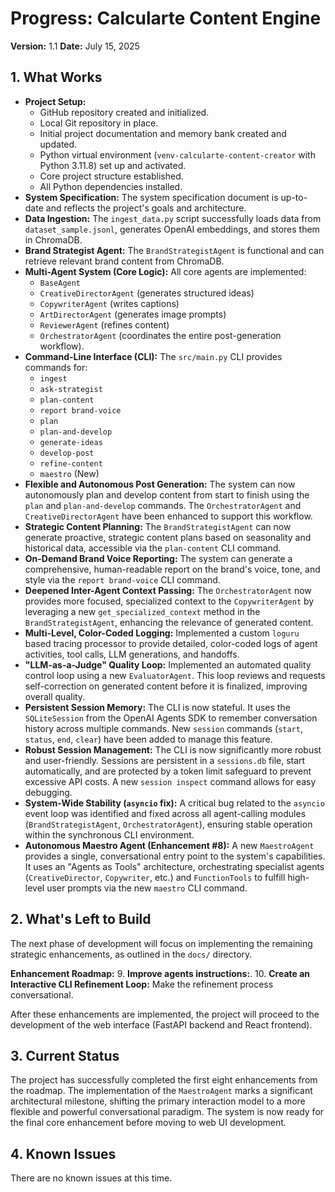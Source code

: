 # Progress: Calcularte Content Engine

**Version:** 1.1
**Date:** July 15, 2025

## 1. What Works

*   **Project Setup:**
    *   GitHub repository created and initialized.
    *   Local Git repository in place.
    *   Initial project documentation and memory bank created and updated.
    *   Python virtual environment (`venv-calcularte-content-creator` with Python 3.11.8) set up and activated.
    *   Core project structure established.
    *   All Python dependencies installed.
*   **System Specification:** The system specification document is up-to-date and reflects the project's goals and architecture.
*   **Data Ingestion:** The `ingest_data.py` script successfully loads data from `dataset_sample.jsonl`, generates OpenAI embeddings, and stores them in ChromaDB.
*   **Brand Strategist Agent:** The `BrandStrategistAgent` is functional and can retrieve relevant brand content from ChromaDB.
*   **Multi-Agent System (Core Logic):** All core agents are implemented:
    *   `BaseAgent`
    *   `CreativeDirectorAgent` (generates structured ideas)
    *   `CopywriterAgent` (writes captions)
    *   `ArtDirectorAgent` (generates image prompts)
    *   `ReviewerAgent` (refines content)
    *   `OrchestratorAgent` (coordinates the entire post-generation workflow).
*   **Command-Line Interface (CLI):** The `src/main.py` CLI provides commands for:
    *   `ingest`
    *   `ask-strategist`
    *   `plan-content`
    *   `report brand-voice`
    *   `plan`
    *   `plan-and-develop`
    *   `generate-ideas`
    *   `develop-post`
    *   `refine-content`
    *   `maestro` (New)
*   **Flexible and Autonomous Post Generation:** The system can now autonomously plan and develop content from start to finish using the `plan` and `plan-and-develop` commands. The `OrchestratorAgent` and `CreativeDirectorAgent` have been enhanced to support this workflow.
*   **Strategic Content Planning:** The `BrandStrategistAgent` can now generate proactive, strategic content plans based on seasonality and historical data, accessible via the `plan-content` CLI command.
*   **On-Demand Brand Voice Reporting:** The system can generate a comprehensive, human-readable report on the brand's voice, tone, and style via the `report brand-voice` CLI command.
*   **Deepened Inter-Agent Context Passing:** The `OrchestratorAgent` now provides more focused, specialized context to the `CopywriterAgent` by leveraging a new `get_specialized_context` method in the `BrandStrategistAgent`, enhancing the relevance of generated content.
*   **Multi-Level, Color-Coded Logging:** Implemented a custom `loguru` based tracing processor to provide detailed, color-coded logs of agent activities, tool calls, LLM generations, and handoffs.
*   **"LLM-as-a-Judge" Quality Loop:** Implemented an automated quality control loop using a new `EvaluatorAgent`. This loop reviews and requests self-correction on generated content before it is finalized, improving overall quality.
*   **Persistent Session Memory:** The CLI is now stateful. It uses the `SQLiteSession` from the OpenAI Agents SDK to remember conversation history across multiple commands. New `session` commands (`start`, `status`, `end`, `clear`) have been added to manage this feature.
*   **Robust Session Management:** The CLI is now significantly more robust and user-friendly. Sessions are persistent in a `sessions.db` file, start automatically, and are protected by a token limit safeguard to prevent excessive API costs. A new `session inspect` command allows for easy debugging.
*   **System-Wide Stability (`asyncio` fix):** A critical bug related to the `asyncio` event loop was identified and fixed across all agent-calling modules (`BrandStrategistAgent`, `OrchestratorAgent`), ensuring stable operation within the synchronous CLI environment.
*   **Autonomous Maestro Agent (Enhancement #8):** A new `MaestroAgent` provides a single, conversational entry point to the system's capabilities. It uses an "Agents as Tools" architecture, orchestrating specialist agents (`CreativeDirector`, `Copywriter`, etc.) and `FunctionTools` to fulfill high-level user prompts via the new `maestro` CLI command.

## 2. What's Left to Build

The next phase of development will focus on implementing the remaining strategic enhancements, as outlined in the `docs/` directory.

**Enhancement Roadmap:**
9.  **Improve agents instructions:**.
10.  **Create an Interactive CLI Refinement Loop:** Make the refinement process conversational.

After these enhancements are implemented, the project will proceed to the development of the web interface (FastAPI backend and React frontend).

## 3. Current Status

The project has successfully completed the first eight enhancements from the roadmap. The implementation of the `MaestroAgent` marks a significant architectural milestone, shifting the primary interaction model to a more flexible and powerful conversational paradigm. The system is now ready for the final core enhancement before moving to web UI development.

## 4. Known Issues

There are no known issues at this time.
